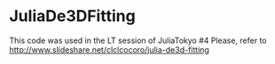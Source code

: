 # JuliaDe3DFitting
This code was used in the LT session of JuliaTokyo #4
Please, refer to http://www.slideshare.net/clclcocoro/julia-de3d-fitting
